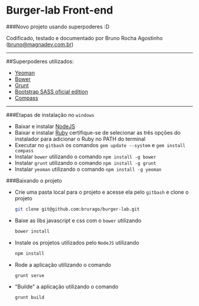 Burger-lab Front-end
====================
###Novo projeto usando superpoderes :D

Codificado, testado e documentado por Bruno Rocha Agostinho (bruno@magnadev.com.br)

---

##Superpoderes utilizados:
   - [Yeoman]
   - [Bower]
   - [Grunt]
   - [Bootstrap SASS oficial edition]
   - [Compass]

---
###Etapas de instalação no `windows`

   - Baixar e instalar [NodeJS]
   - Baixar e instalar [Ruby]
         certifique-se de selecionar as três opções do instalador para adicionar o Ruby no PATH do terminal
   - Executar no `gitbash` os comandos `gem update --system` e `gem install compass`
   - Instalar `bower` utilizando o comando `npm install -g bower`
   - Instalar `grunt` utilizando o comando `npm install -g grunt`
   - Instalar `yeoman` utilizando o comando `npm install -g yeoman`

###Baixando o projeto
- Crie uma pasta local para o projeto e acesse ela pelo `gitbash` e clone o projeto

    ```sh
    git clone git@github.com:brurago/burger-lab.git
    ```

- Baixe as libs javascript e css com o `bower` utilizando

    ```sh
    bower install
    ```
    
- Instale os projetos utilizados pelo `NodeJS` utilizando

     ```sh
    npm install
    ```

- Rode a aplicação utilizando o comando

     ```sh
    grunt serve
    ```

- "Builde" a aplicação utilizando o comando

     ```sh
    grunt build
    ```

[Yeoman]:http://yeoman.io
[Bower]:http://bower.io
[Grunt]:http://gruntjs.com
[Sass]:http://sass-lang.com
[Compass]:http://compass-style.org
[NodeJS]:http://nodejs.org
[Ruby]:http://rubyinstaller.org
[Bootstrap SASS oficial edition]:https://github.com/twbs/bootstrap-sass